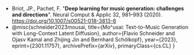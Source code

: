 - Briot, JP., Pachet, F. "**Deep learning for music generation: challenges and directions**". Neural Comput & Applic 32, 981–993 (2020). 
https://doi.org/10.1007/s00521-018-3813-6
- @misc{schneider2023mousai,
      title={Mo\^usai: Text-to-Music Generation with Long-Context Latent Diffusion}, 
      author={Flavio Schneider and Ojasv Kamal and Zhijing Jin and Bernhard Schölkopf},
      year={2023},
      eprint={2301.11757},
      archivePrefix={arXiv},
      primaryClass={cs.CL}
}
